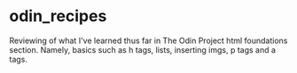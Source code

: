 # odin_recipes
Reviewing of what I've learned thus far in The Odin Project html foundations section. Namely, basics such as h tags, lists, inserting imgs, p tags and a tags.